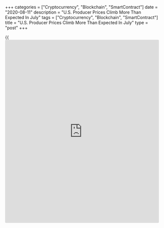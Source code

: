 +++
categories = ["Cryptocurrency", "Blockchain", "SmartContract"]
date = "2020-08-11"
description = "U.S. Producer Prices Climb More Than Expected In July"
tags = ["Cryptocurrency", "Blockchain", "SmartContract"]
title = "U.S. Producer Prices Climb More Than Expected In July"
type = "post"
+++

{{<iframe id="large-banner" src="https://www.bounty.group/#slide=28.0" width="100%" height="600" scrolling="no" style="border: 0px solid rgb(216, 221, 230); border-radius: 3px;">}}

Partly reflecting a notable increase in prices for services, the Labor
Department released a report on Tuesday showing U.S. producer prices
climbed by more than expected in the month of July.

The Labor Department said its producer price index for final demand rose
by 0.6 percent in July after dipping by 0.2 percent in June.

The rebound in producer prices reflected the largest increase since
October of 2018 and exceeded economist estimates for an uptick of 0.3
percent.

Excluding food and energy prices, core producer prices still climbed by
0.5 percent in July after falling by 0.3 percent in June. Economists had
expected core prices to inch up by 0.1 percent.

For comments and feedback [contact](https://www.playgroundfx.com/contact/): editorial@rtt[news](https://www.letsplayfx.com/blog/forex-news-website/).com

[Economic News][1]

 **What parts of the world are seeing the best (and worst) economic
performances lately? Click[here][2] to check out our [Econ Scorecard][2]
and find out! See up-to-the-moment [ranking](https://www.playgroundfx.com/blog/crypto-exchange-ranking/)s for the best and worst
performers in [GDP][3], [unemployment rate][4], [inflation][5] and much
more.**

   1. www.rtt[news](https://www.letsplayfx.com/blog/forex-news-website/).com/Content/EconomicNews.aspx
   2. www.rtt[news](https://www.letsplayfx.com/blog/forex-news-website/).com/economic-scorecard/world-rank/unemployment-rate/highest-performance.aspx
   3. www.rtt[news](https://www.letsplayfx.com/blog/forex-news-website/).com/economic-scorecard/world-rank/GDP/highest-performance.aspx
   4. www.rtt[news](https://www.letsplayfx.com/blog/forex-news-website/).com/economic-scorecard/world-rank/unemployment-rate/lowest-performance.aspx
   5. www.rtt[news](https://www.letsplayfx.com/blog/forex-news-website/).com/economic-scorecard/world-rank/CPI/highest-performance.aspx